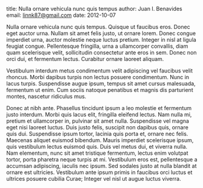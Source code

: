 title: Nulla ornare vehicula nunc quis tempus
author: Juan I. Benavides
email: linnk87@gmail.com
date: 2012-10-07

Nulla ornare vehicula nunc quis tempus. Quisque ut faucibus eros. Donec eget auctor urna. Nullam sit amet felis justo, ut ornare lorem. Donec congue imperdiet urna, auctor molestie neque luctus pretium. Integer in nisl at ligula feugiat congue. Pellentesque fringilla, urna a ullamcorper convallis, diam quam scelerisque velit, sollicitudin consectetur ante eros in sem. Donec non orci dui, et fermentum lectus. Curabitur ornare laoreet aliquam.

Vestibulum interdum metus condimentum velit adipiscing vel faucibus velit rhoncus. Morbi dapibus turpis non lectus posuere condimentum. Nunc in lacus turpis. Suspendisse augue ipsum, tempus sit amet cursus malesuada, fermentum ut enim. Cum sociis natoque penatibus et magnis dis parturient montes, nascetur ridiculus mus.

Donec at nibh ante. Phasellus tincidunt ipsum a leo molestie et fermentum justo interdum. Morbi quis lacus elit, fringilla eleifend lectus. Nam nulla mi, pretium et ullamcorper in, pulvinar sit amet nulla. Suspendisse vel magna eget nisi laoreet luctus. Duis justo felis, suscipit non dapibus quis, ornare quis dui. Suspendisse ipsum tortor, lacinia quis porta et, ornare nec felis. Maecenas aliquet euismod bibendum. Mauris imperdiet scelerisque ipsum, quis vestibulum lectus euismod quis. Duis vel metus dui, et viverra nulla. Nam elementum, nunc sit amet tristique fermentum, lectus enim volutpat tortor, porta pharetra neque turpis at mi. Vestibulum eros est, pellentesque a accumsan adipiscing, iaculis nec ipsum. Sed sodales justo at nulla blandit at ornare est ultricies. Vestibulum ante ipsum primis in faucibus orci luctus et ultrices posuere cubilia Curae; Integer vel nisl ut augue luctus viverra.